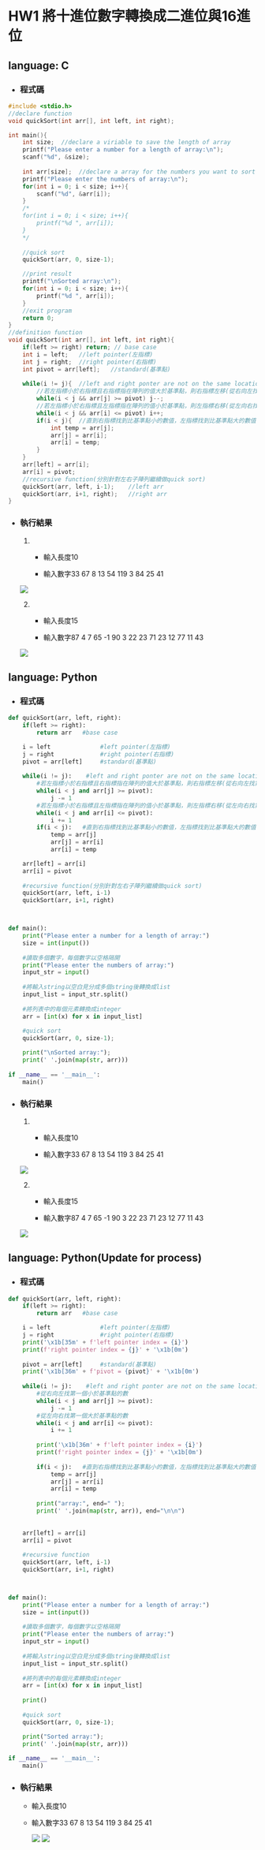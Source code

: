 # HW1 將十進位數字轉換成二進位與16進位
## language: C
* ### 程式碼
```c
#include <stdio.h>
//declare function
void quickSort(int arr[], int left, int right);

int main(){
    int size;  //declare a viriable to save the length of array
    printf("Please enter a number for a length of array:\n");
    scanf("%d", &size);
    
    int arr[size];  //declare a array for the numbers you want to sort
    printf("Please enter the numbers of array:\n");
    for(int i = 0; i < size; i++){
        scanf("%d", &arr[i]);
    }
    /*
    for(int i = 0; i < size; i++){
        printf("%d ", arr[i]);
    }
    */
    
    //quick sort
    quickSort(arr, 0, size-1);

    //print result
    printf("\nSorted array:\n");
    for(int i = 0; i < size; i++){
        printf("%d ", arr[i]);
    }
    //exit program
    return 0;
}
//definition function
void quickSort(int arr[], int left, int right){
    if(left >= right) return; // base case
    int i = left;   //left pointer(左指標)
    int j = right;  //right pointer(右指標)
    int pivot = arr[left];   //standard(基準點)
    
    while(i != j){  //left and right ponter are not on the same location 
        //若左指標小於右指標且右指標指在陣列的值大於基準點，則右指標左移(從右向左找第一個小於基準點的數)
        while(i < j && arr[j] >= pivot) j--;  
        //若左指標小於右指標且左指標指在陣列的值小於基準點，則左指標右移(從左向右找第一個大於基準點的數)
        while(i < j && arr[i] <= pivot) i++;
        if(i < j){  //直到右指標找到比基準點小的數值，左指標找到比基準點大的數值，將兩樹值交換位置
            int temp = arr[j];  
            arr[j] = arr[i];
            arr[i] = temp;
        }
    }
    arr[left] = arr[i];
    arr[i] = pivot;  
    //recursive function(分別針對左右子陣列繼續做quick sort)
    quickSort(arr, left, i-1);    //left arr
    quickSort(arr, i+1, right);   //right arr
}
```

* ### 執行結果
  1. - 輸入長度10

     - 輸入數字33 67 8 13 54 119 3 84 25 41
  
    ![](https://github.com/yunchien77/ds_algorithm/blob/main/hw3_quick_sort/exeresult/hw3_c_result.png)
  
  2. - 輸入長度15

     - 輸入數字87 4 7 65 -1 90 3 22 23 71 23 12 77 11 43
  
    ![](https://github.com/yunchien77/ds_algorithm/blob/main/hw3_quick_sort/exeresult/hw3_c_result2.png)
  

## language: Python
* ### 程式碼
```python
def quickSort(arr, left, right):
    if(left >= right): 
        return arr   #base case

    i = left              #left pointer(左指標)
    j = right             #right pointer(右指標)
    pivot = arr[left]     #standard(基準點)
    
    while(i != j):    #left and right ponter are not on the same location 
        #若左指標小於右指標且右指標指在陣列的值大於基準點，則右指標左移(從右向左找第一個小於基準點的數)
        while(i < j and arr[j] >= pivot): 
            j -= 1
        #若左指標小於右指標且左指標指在陣列的值小於基準點，則左指標右移(從左向右找第一個大於基準點的數)
        while(i < j and arr[i] <= pivot): 
            i += 1
        if(i < j):   #直到右指標找到比基準點小的數值，左指標找到比基準點大的數值，將兩樹值交換位置
            temp = arr[j]
            arr[j] = arr[i]
            arr[i] = temp

    arr[left] = arr[i]
    arr[i] = pivot
    
    #recursive function(分別針對左右子陣列繼續做quick sort)
    quickSort(arr, left, i-1)
    quickSort(arr, i+1, right)



def main():
    print("Please enter a number for a length of array:")
    size = int(input())
    
    #讀取多個數字，每個數字以空格隔開
    print("Please enter the numbers of array:")
    input_str = input()
    
    #將輸入string以空白見分成多個string後轉換成list
    input_list = input_str.split()
    
    #將列表中的每個元素轉換成integer
    arr = [int(x) for x in input_list]
    
    #quick sort
    quickSort(arr, 0, size-1);

    print("\nSorted array:");
    print(' '.join(map(str, arr)))
    
if __name__ == '__main__':
    main()
```

* ### 執行結果
  1. - 輸入長度10

     - 輸入數字33 67 8 13 54 119 3 84 25 41
  
    ![](https://github.com/yunchien77/ds_algorithm/blob/main/hw3_quick_sort/exeresult/hw3_py_result.png)
  
  2. - 輸入長度15

     - 輸入數字87 4 7 65 -1 90 3 22 23 71 23 12 77 11 43
  
    ![](https://github.com/yunchien77/ds_algorithm/blob/main/hw3_quick_sort/exeresult/hw3_py_result2.png)


## language: Python(Update for process)
* ### 程式碼
```python
def quickSort(arr, left, right):
    if(left >= right): 
        return arr   #base case

    i = left              #left pointer(左指標)
    j = right             #right pointer(右指標)
    print('\x1b[35m' + f'left pointer index = {i}')
    print(f'right pointer index = {j}' + '\x1b[0m')  
    
    pivot = arr[left]     #standard(基準點)
    print('\x1b[36m' + f'pivot = {pivot}' + '\x1b[0m')
    
    while(i != j):    #left and right ponter are not on the same location 
        #從右向左找第一個小於基準點的數
        while(i < j and arr[j] >= pivot): 
            j -= 1
        #從左向右找第一個大於基準點的數
        while(i < j and arr[i] <= pivot): 
            i += 1
            
        print('\x1b[36m' + f'left pointer index = {i}')
        print(f'right pointer index = {j}' + '\x1b[0m')  
            
        if(i < j):   #直到右指標找到比基準點小的數值，左指標找到比基準點大的數值，將兩數值交換位置
            temp = arr[j]
            arr[j] = arr[i]
            arr[i] = temp
    
        print("array:", end=" ");
        print(' '.join(map(str, arr)), end="\n\n")
   
        
    arr[left] = arr[i]
    arr[i] = pivot
    
    #recursive function
    quickSort(arr, left, i-1)
    quickSort(arr, i+1, right)



def main():
    print("Please enter a number for a length of array:")
    size = int(input())
    
    #讀取多個數字，每個數字以空格隔開
    print("Please enter the numbers of array:")
    input_str = input()
    
    #將輸入string以空白見分成多個string後轉換成list
    input_list = input_str.split()
    
    #將列表中的每個元素轉換成integer
    arr = [int(x) for x in input_list]
    
    print()
    
    #quick sort
    quickSort(arr, 0, size-1);

    print("Sorted array:");
    print(' '.join(map(str, arr)))
    
if __name__ == '__main__':
    main()
```

* ### 執行結果
  - 輸入長度10

  - 輸入數字33 67 8 13 54 119 3 84 25 41
  
    ![](https://github.com/yunchien77/ds_algorithm/blob/main/hw3_quick_sort/exeresult/update_py_1.png)
    ![](https://github.com/yunchien77/ds_algorithm/blob/main/hw3_quick_sort/exeresult/update_py_2.png)


